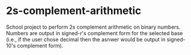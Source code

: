 # 2s-complement-arithmetic
School project to perform 2s complement arithmetic on binary numbers. Numbers are output in signed-r's complement form for the selected base (i.e., if the user chose decimal then the asnwer would be output in signed-10's complement form).
